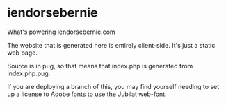 # iendorsebernie
What's powering iendorsebernie.com

The website that is generated here is entirely client-side. It's just a static web page.

Source is in pug, so that means that index.php is generated from index.php.pug.

If you are deploying a branch of this, you may find yourself needing to set up a license to Adobe fonts to use the Jubilat web-font.


